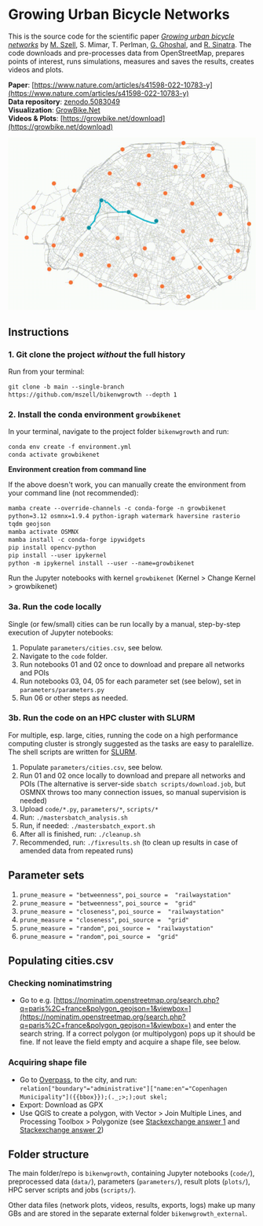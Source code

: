 # Growing Urban Bicycle Networks

This is the source code for the scientific paper [*Growing urban bicycle networks*](https://www.nature.com/articles/s41598-022-10783-y) by [M. Szell](http://michael.szell.net/), S. Mimar, T. Perlman, [G. Ghoshal](http://gghoshal.pas.rochester.edu/), and [R. Sinatra](http://www.robertasinatra.com/). The code downloads and pre-processes data from OpenStreetMap, prepares points of interest, runs simulations, measures and saves the results, creates videos and plots. 

**Paper**: [https://www.nature.com/articles/s41598-022-10783-y](https://www.nature.com/articles/s41598-022-10783-y)  
**Data repository**: [zenodo.5083049](https://zenodo.org/record/5083049)  
**Visualization**: [GrowBike.Net](https://growbike.net)  
**Videos & Plots**: [https://growbike.net/download](https://growbike.net/download)

[![Growing Urban Bicycle Networks](readmevideo.gif)](https://growbike.net/city/paris)

## Instructions

### 1. Git clone the project _without_ the full history 

Run from your terminal:

```
git clone -b main --single-branch https://github.com/mszell/bikenwgrowth --depth 1
```

### 2. Install the conda environment `growbikenet`

In your terminal, navigate to the project folder `bikenwgrowth` and run:

```
conda env create -f environment.yml
conda activate growbikenet
```

**Environment creation from command line**

If the above doesn't work, you can manually create the environment from your command line (not recommended):

```
mamba create --override-channels -c conda-forge -n growbikenet python=3.12 osmnx=1.9.4 python-igraph watermark haversine rasterio tqdm geojson
mamba activate OSMNX
mamba install -c conda-forge ipywidgets
pip install opencv-python
pip install --user ipykernel
python -m ipykernel install --user --name=growbikenet
```

Run the Jupyter notebooks with kernel `growbikenet` (Kernel > Change Kernel > growbikenet)

### 3a. Run the code locally

Single (or few/small) cities can be run locally by a manual, step-by-step execution of Jupyter notebooks:

1. Populate `parameters/cities.csv`, see below.
2. Navigate to the `code` folder.
3. Run notebooks 01 and 02 once to download and prepare all networks and POIs  
4. Run notebooks 03, 04, 05 for each parameter set (see below), set in `parameters/parameters.py`  
5. Run 06 or other steps as needed.

### 3b. Run the code on an HPC cluster with SLURM

For multiple, esp. large, cities, running the code on a high performance computing cluster is strongly suggested as the tasks are easy to paralellize. The shell scripts are written for [SLURM](https://slurm.schedmd.com/overview.html).  

1. Populate `parameters/cities.csv`, see below.
2. Run 01 and 02 once locally to download and prepare all networks and POIs (The alternative is server-side `sbatch scripts/download.job`, but OSMNX throws too many connection issues, so manual supervision is needed)
3. Upload `code/*.py`, `parameters/*`, `scripts/*`
4. Run: `./mastersbatch_analysis.sh`
5. Run, if needed: `./mastersbatch_export.sh`
6. After all is finished, run: `./cleanup.sh`
7. Recommended, run: `./fixresults.sh` (to clean up results in case of amended data from repeated runs)

## Parameter sets 
1. `prune_measure = "betweenness"`, `poi_source =  "railwaystation"`  
2. `prune_measure = "betweenness"`, `poi_source =  "grid"`  
3. `prune_measure = "closeness"`, `poi_source =  "railwaystation"`  
4. `prune_measure = "closeness"`, `poi_source =  "grid"`  
5. `prune_measure = "random"`, `poi_source =  "railwaystation"`  
6. `prune_measure = "random"`, `poi_source =  "grid"` 

## Populating cities.csv

### Checking nominatimstring  
* Go to e.g. [https://nominatim.openstreetmap.org/search.php?q=paris%2C+france&polygon_geojson=1&viewbox=](https://nominatim.openstreetmap.org/search.php?q=paris%2C+france&polygon_geojson=1&viewbox=) and enter the search string. If a correct polygon (or multipolygon) pops up it should be fine. If not leave the field empty and acquire a shape file, see below.

### Acquiring shape file  
* Go to [Overpass](https://overpass-turbo.eu/), to the city, and run:
    `relation["boundary"="administrative"]["name:en"="Copenhagen Municipality"]({{bbox}});(._;>;);out skel;`
* Export: Download as GPX
* Use QGIS to create a polygon, with Vector > Join Multiple Lines, and Processing Toolbox > Polygonize (see [Stackexchange answer 1](https://gis.stackexchange.com/questions/98320/connecting-two-line-ends-in-qgis-without-resorting-to-other-software) and [Stackexchange answer 2](https://gis.stackexchange.com/questions/207463/convert-a-line-to-polygon))

## Folder structure
The main folder/repo is `bikenwgrowth`, containing Jupyter notebooks (`code/`), preprocessed data (`data/`), parameters (`parameters/`), result plots (`plots/`), HPC server scripts and jobs (`scripts/`).

Other data files (network plots, videos, results, exports, logs) make up many GBs and are stored in the separate external folder `bikenwgrowth_external`.